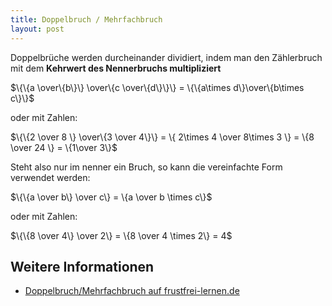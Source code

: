 ```yaml
---
title: Doppelbruch / Mehrfachbruch
layout: post
---
```

Doppelbrüche werden durcheinander dividiert, indem man den Zählerbruch mit dem **Kehrwert des Nennerbruchs multipliziert**

$\{\{a \over\{b\}\} \over\{c \over\{d\}\}\} = \{\{a\times d\}\over\{b\times c\}\}$

oder mit Zahlen:

$\{\{2 \over 8 \} \over\{3 \over 4\}\} = \{ 2\times 4 \over 8\times 3 \} = \{8 \over 24 \} = \{1\over 3\}$

Steht also nur im nenner ein Bruch, so kann die vereinfachte Form verwendet werden:

$\{\{a \over b\} \over c\} = \{a \over b \times c\}$

oder mit Zahlen:

$\{\{8 \over 4\} \over 2\} = \{8 \over 4 \times 2\} = 4$


## Weitere Informationen
* [Doppelbruch/Mehrfachbruch auf frustfrei-lernen.de](http://www.frustfrei-lernen.de/mathematik/doppelbruch-mehrfachbruch.html)
